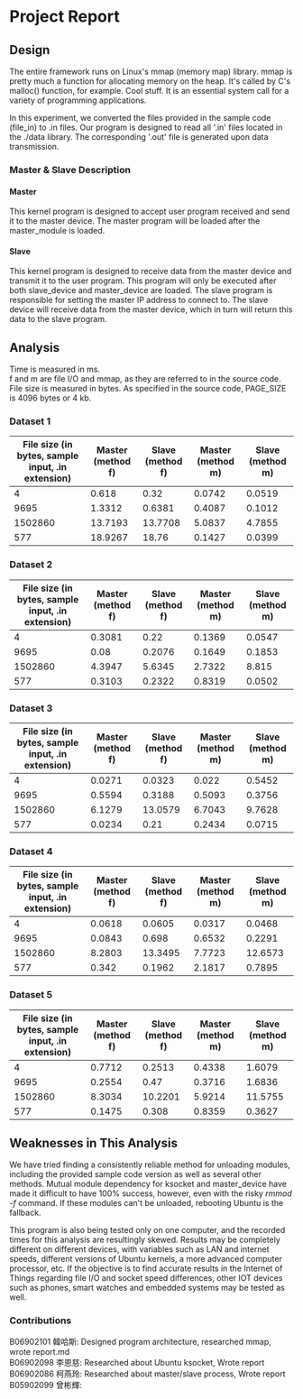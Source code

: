 # Project Report

## Design
The entire framework runs on Linux's mmap (memory map) library. mmap is pretty much a function for allocating memory on the heap. It's called by C's malloc() function, for example. Cool stuff. It is an essential system call for a variety of programming applications. <br>

In this experiment, we converted the files provided in the sample code (file_in) to .in files. Our program is designed to read all '.in' files located in the ./data library. The corresponding '.out' file is generated upon data transmission.

### Master & Slave Description
#### Master
This kernel program is designed to accept user program received and send it to the master device. The master program will be loaded after the master_module is loaded.

#### Slave
This kernel program is designed to receive data from the master device and transmit it to the user program. This program will only be executed after both slave_device and master_device are loaded. The slave program is responsible for setting the master IP address to connect to. The slave device will receive data from the master device, which in turn will return this data to the slave program.

## Analysis
Time is measured in ms.<br>
f and m are file I/O and mmap, as they are referred to in the source code.<br>
File size is measured in bytes. As specified in the source code, PAGE_SIZE is 4096 bytes or 4 kb.

### Dataset 1
|File size (in bytes, sample input, .in extension)|Master (method f)|Slave (method f)|Master (method m)|Slave (method m)|
|-------------------------------------------------|-----------------|----------------|-----------------|----------------|
| 4                                               | 0.618           | 0.32           | 0.0742           | 0.0519         | 
| 9695                                            | 1.3312          | 0.6381         | 0.4087           | 0.1012         | 
| 1502860                                         | 13.7193         | 13.7708        | 5.0837           | 4.7855         | 
| 577                                             | 18.9267         | 18.76          | 0.1427           | 0.0399         | 

### Dataset 2
|File size (in bytes, sample input, .in extension)|Master (method f)|Slave (method f)|Master (method m)|Slave (method m)|
|-------------------------------------------------|-----------------|----------------|-----------------|----------------|
|4                                                |0.3081           |0.22            |0.1369           |0.0547          |
|9695                                             |0.08             |0.2076          |0.1649           |0.1853          |
|1502860                                          |4.3947           |5.6345          |2.7322           |8.815           |
|577                                              |0.3103           |0.2322          |0.8319           |0.0502          |


### Dataset 3
|File size (in bytes, sample input, .in extension)|Master (method f)|Slave (method f)|Master (method m)|Slave (method m)|
|-------------------------------------------------|-----------------|----------------|-----------------|----------------|
|4                                                |0.0271           |0.0323          |0.022            |0.5452          |
|9695                                             |0.5594           |0.3188          |0.5093           |0.3756          |
|1502860                                          |6.1279           |13.0579         |6.7043           |9.7628          |
|577                                              |0.0234           |0.21            |0.2434           |0.0715          |


### Dataset 4
|File size (in bytes, sample input, .in extension)|Master (method f)|Slave (method f)|Master (method m)|Slave (method m)|
|-------------------------------------------------|-----------------|----------------|-----------------|----------------|
|4                                                |0.0618           |0.0605          |0.0317           |0.0468          |
|9695                                             |0.0843           |0.698           |0.6532           |0.2291          |
|1502860                                          |8.2803           |13.3495         |7.7723           |12.6573         |
|577                                              |0.342            |0.1962          |2.1817           |0.7895          |


### Dataset 5
|File size (in bytes, sample input, .in extension)|Master (method f)|Slave (method f)|Master (method m)|Slave (method m)|
|-------------------------------------------------|-----------------|----------------|-----------------|----------------|
|4                                                |0.7712           |0.2513          |0.4338           |1.6079          |
|9695                                             |0.2554           |0.47            |0.3716           |1.6836          |
|1502860                                          |8.3034           |10.2201         |5.9214           |11.5755         |
|577                                              |0.1475           |0.308           |0.8359           |0.3627          |

## Weaknesses in This Analysis
We have tried finding a consistently reliable method for unloading modules, including the provided sample code version as well as several other methods. Mutual module dependency for ksocket and master_device have made it difficult to have 100% success, however, even with the risky *rmmod -f* command. If these modules can't be unloaded, rebooting Ubuntu is the fallback.

This program is also being tested only on one computer, and the recorded times for this analysis are resultingly skewed. Results may be completely different on different devices, with variables such as LAN and internet speeds, different versions of Ubuntu kernels, a more advanced computer processor, etc. If the objective is to find accurate results in the Internet of Things regarding file I/O and socket speed differences, other IOT devices such as phones, smart watches and embedded systems may be tested as well.

### Contributions
B06902101 韓哈斯: Designed program architecture, researched mmap, wrote report.md<br>
B06902098 李恩慈: Researched about Ubuntu ksocket, Wrote report<br>
B06902086 柯燕玲: Researched about master/slave process, Wrote report<br>
B05902099 曾彬輝: 
